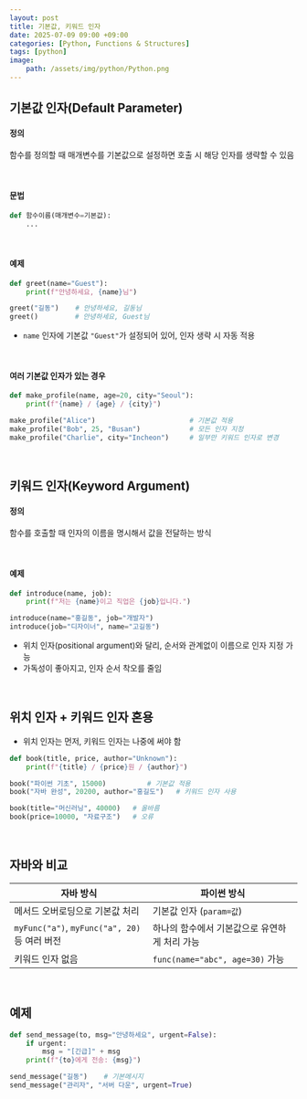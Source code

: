 ```yaml
---
layout: post
title: 기본값, 키워드 인자
date: 2025-07-09 09:00 +09:00
categories: [Python, Functions & Structures]
tags: [python]
image:
    path: /assets/img/python/Python.png
---
```


## 기본값 인자(Default Parameter)

#### 정의

함수를 정의할 때 매개변수를 기본값으로 설정하면 호출 시 해당 인자를 생략할 수 있음

<br>

#### 문법

```python
def 함수이름(매개변수=기본값):
    ...

```

<br>

#### 예제

```python
def greet(name="Guest"):
    print(f"안녕하세요, {name}님")

greet("길동")    # 안녕하세요, 길동님
greet()         # 안녕하세요, Guest님
```

- `name` 인자에 기본값 `"Guest"`가 설정되어 있어, 인자 생략 시 자동 적용 

<br>

#### 여러 기본값 인자가 있는 경우

```python
def make_profile(name, age=20, city="Seoul"):
    print(f"{name} / {age} / {city}")

make_profile("Alice")                       # 기본값 적용
make_profile("Bob", 25, "Busan")            # 모든 인자 지정
make_profile("Charlie", city="Incheon")     # 일부만 키워드 인자로 변경
```

<br>

## 키워드 인자(Keyword Argument)

#### 정의

함수를 호출할 때 인자의 이름을 명시해서 값을 전달하는 방식

<br>

#### 예제

```python
def introduce(name, job):
    print(f"저는 {name}이고 직업은 {job}입니다.")

introduce(name="홍길동", job="개발자")
introduce(job="디자이너", name="고길동")
```

- 위치 인자(positional argument)와 달리, 순서와 관계없이 이름으로 인자 지정 가능
- 가독성이 좋아지고, 인자 순서 착오를 줄임

<br>

## 위치 인자 + 키워드 인자 혼용

- 위치 인자는 먼저, 키워드 인자는 나중에 써야 함

```python
def book(title, price, author="Unknown"):
    print(f"{title} / {price}원 / {author}")

book("파이썬 기초", 15000)          # 기본값 적용
book("자바 완성", 20200, author="홍길도")   # 키워드 인자 사용
```

```python
book(title="머신러닝", 40000)   # 올바름
book(price=10000, "자료구조")   # 오류
```

<br>

## 자바와 비교


| 자바 방식                                    | 파이썬 방식                        |
| ---------------------------------------- | ----------------------------- |
| 메서드 오버로딩으로 기본값 처리                        | 기본값 인자 (`param=값`)            |
| `myFunc("a")`, `myFunc("a", 20)` 등 여러 버전 | 하나의 함수에서 기본값으로 유연하게 처리 가능     |
| 키워드 인자 없음                                | `func(name="abc", age=30)` 가능 |

<br>

## 예제

```python
def send_message(to, msg="안녕하세요", urgent=False):
    if urgent:
        msg = "[긴급]" + msg
    print(f"{to}에게 전송: {msg}")

send_message("길동")    # 기본메시지
send_message("관리자", "서버 다운", urgent=True)
```

<br>